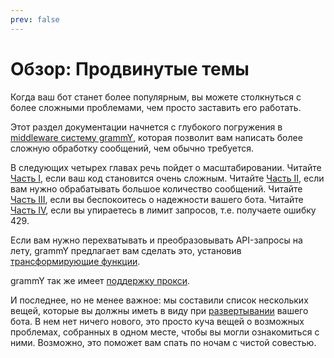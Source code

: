 ```yaml
---
prev: false
---
```


# Обзор: Продвинутые темы

Когда ваш бот станет более популярным, вы можете столкнуться с более сложными
проблемами, чем просто заставить его работать.

Этот раздел документации начнется с глубокого погружения в
[middleware систему grammY](./middleware), которая позволит вам написать более
сложную обработку сообщений, чем обычно требуется.

В следующих четырех главах речь пойдет о масштабировании. Читайте
[Часть I](./structuring), если ваш код становится очень сложным. Читайте
[Часть II](./scaling), если вам нужно обрабатывать большое количество сообщений.
Читайте [Часть III](./reliability), если вы беспокоитесь о надежности вашего
бота. Читайте [Часть IV](./flood), если вы упираетесь в лимит запросов, т.е.
получаете ошибку 429.

Если вам нужно перехватывать и преобразовывать API-запросы на лету, grammY
предлагает вам сделать это, установив
[трансформирующие функции](./transformers).

grammY так же имеет [поддержку прокси](./proxy).

И последнее, но не менее важное: мы составили список нескольких вещей, которые
вы должны иметь в виду при [развертывании](./deployment) вашего бота. В нем нет
ничего нового, это просто куча вещей о возможных проблемах, собранных в одном
месте, чтобы вы могли ознакомиться с ними. Возможно, это поможет вам спать по
ночам с чистой совестью.
